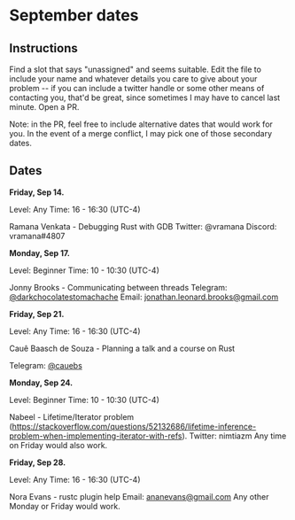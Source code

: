 # September dates

## Instructions

Find a slot that says "unassigned" and seems suitable. Edit the file
to include your name and whatever details you care to give about your
problem -- if you can include a twitter handle or some other means of
contacting you, that'd be great, since sometimes I may have to cancel
last minute. Open a PR.

Note: in the PR, feel free to include alternative dates that would
work for you. In the event of a merge conflict, I may pick one of
those secondary dates.

## Dates

**Friday, Sep 14.**

Level: Any
Time: 16 - 16:30 (UTC-4)

Ramana Venkata - Debugging Rust with GDB
Twitter: @vramana
Discord: vramana#4807


**Monday, Sep 17.**

Level: Beginner
Time: 10 - 10:30 (UTC-4)

Jonny Brooks - Communicating between threads
Telegram: [@darkchocolatestomachache](https://t.me/darkchocolatestomachache)
Email: jonathan.leonard.brooks@gmail.com

**Friday, Sep 21.**

Level: Any
Time: 16 - 16:30 (UTC-4)

Cauê Baasch de Souza - Planning a talk and a course on Rust

Telegram: [@cauebs](https://t.me/cauebs)

**Monday, Sep 24.**

Level: Beginner
Time: 10 - 10:30 (UTC-4)

Nabeel - Lifetime/Iterator problem (https://stackoverflow.com/questions/52132686/lifetime-inference-problem-when-implementing-iterator-with-refs).
Twitter: nimtiazm
Any time on Friday would also work.
 
**Friday, Sep 28.**

Level: Any
Time: 16 - 16:30 (UTC-4)

Nora Evans - rustc plugin help
Email: ananevans@gmail.com 
Any other Monday or Friday would work.







